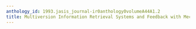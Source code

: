 ```yaml
---
anthology_id: 1993.jasis_journal-ir0anthology0volumeA44A1.2
title: Multiversion Information Retrieval Systems and Feedback with Mechanism of Selection
---
```


